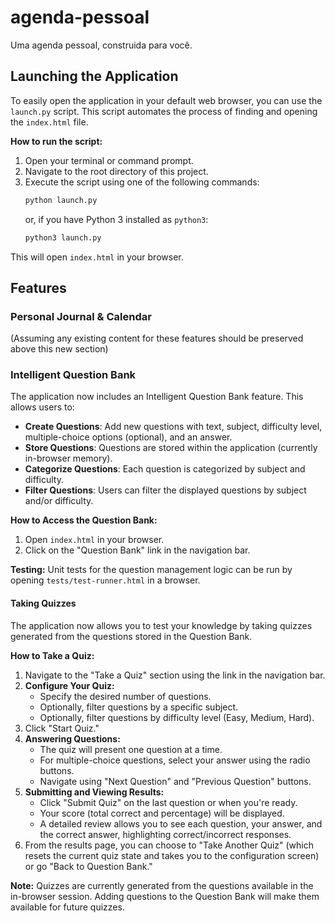 # agenda-pessoal
Uma agenda pessoal, construida para você.

## Launching the Application

To easily open the application in your default web browser, you can use the `launch.py` script.
This script automates the process of finding and opening the `index.html` file.

**How to run the script:**
1. Open your terminal or command prompt.
2. Navigate to the root directory of this project.
3. Execute the script using one of the following commands:
   ```bash
   python launch.py
   ```
   or, if you have Python 3 installed as `python3`:
   ```bash
   python3 launch.py
   ```
This will open `index.html` in your browser.

## Features

### Personal Journal & Calendar
(Assuming any existing content for these features should be preserved above this new section)

### Intelligent Question Bank
The application now includes an Intelligent Question Bank feature. This allows users to:
*   **Create Questions**: Add new questions with text, subject, difficulty level, multiple-choice options (optional), and an answer.
*   **Store Questions**: Questions are stored within the application (currently in-browser memory).
*   **Categorize Questions**: Each question is categorized by subject and difficulty.
*   **Filter Questions**: Users can filter the displayed questions by subject and/or difficulty.

**How to Access the Question Bank:**
1.  Open `index.html` in your browser.
2.  Click on the "Question Bank" link in the navigation bar.

**Testing:**
Unit tests for the question management logic can be run by opening `tests/test-runner.html` in a browser.

#### Taking Quizzes
The application now allows you to test your knowledge by taking quizzes generated from the questions stored in the Question Bank.

**How to Take a Quiz:**
1.  Navigate to the "Take a Quiz" section using the link in the navigation bar.
2.  **Configure Your Quiz:**
    *   Specify the desired number of questions.
    *   Optionally, filter questions by a specific subject.
    *   Optionally, filter questions by difficulty level (Easy, Medium, Hard).
3.  Click "Start Quiz."
4.  **Answering Questions:**
    *   The quiz will present one question at a time.
    *   For multiple-choice questions, select your answer using the radio buttons.
    *   Navigate using "Next Question" and "Previous Question" buttons.
5.  **Submitting and Viewing Results:**
    *   Click "Submit Quiz" on the last question or when you're ready.
    *   Your score (total correct and percentage) will be displayed.
    *   A detailed review allows you to see each question, your answer, and the correct answer, highlighting correct/incorrect responses.
6.  From the results page, you can choose to "Take Another Quiz" (which resets the current quiz state and takes you to the configuration screen) or go "Back to Question Bank."

**Note:** Quizzes are currently generated from the questions available in the in-browser session. Adding questions to the Question Bank will make them available for future quizzes.
